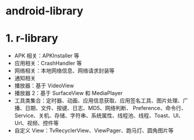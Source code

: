 # android-library
# 1. r-library
- APK 相关：APKInstaller 等
- 应用相关：CrashHandler 等
- 网络相关：本地网络信息、网络请求封装等
- 通知相关
- 播放器：基于 VideoView
- 播放器 2：基于 SurfaceView 和 MediaPlayer
- 工具类集合：定时器、动画、应用信息获取、应用签名工具、图片处理、广播、日期、文件、按键、日志、MD5、网络判断、
Preference、命令行、Service、关机、存储、字符串、系统属性、线程池、线程、Toast、UI、Url、视频、控件等
- 自定义 View：TvRecyclerView、ViewPager、跑马灯、圆角图片等